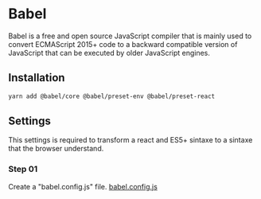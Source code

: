 # Babel
Babel is a free and open source JavaScript compiler that is mainly used to convert ECMAScript 2015+ code to a backward compatible version of JavaScript that can be executed by older JavaScript engines.

## Installation
```bash
yarn add @babel/core @babel/preset-env @babel/preset-react
```

## Settings
This settings is required to transform a react and ES5+ sintaxe to a sintaxe that the browser understand.

### Step 01
Create a "babel.config.js" file.
[babel.config.js](https://github.com/AlvaroYmagawa/GoStack08/React/babel.config.js.txt)
